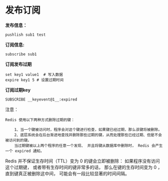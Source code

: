 # 发布订阅

**发布信息：**

```redis
pushlish sub1 test
```

**订阅信息:**

```redis
subscribe sub1
```

**订阅发布过期**

```redis
set key1 value1  # 写入数据
expire key1 5 # 设置过期时间
```
**订阅过期key**

```redis
SUBSCRIBE __keyevent@1__:expired
```
注意：
    
    Redis 使用以下两种方式删除过期的键：

        1、当一个键被访问时，程序会对这个键进行检查，如果键已经过期，那么该键将被删除。
        2、底层系统会在后台渐进地查找并删除那些过期的键，从而处理那些已经过期、但是不会被访问到的键。
        当过期键被以上两个程序的任意一个发现、 并且将键从数据库中删除时， Redis 会产生一个 expired 通知。


Redis 并不保证生存时间（TTL）变为 0 的键会立即被删除： 如果程序没有访问这个过期键， 或者带有生存时间的键非常多的话， 那么在键的生存时间变为 0 ， 直到键真正被删除这中间， 可能会有一段比较显著的时间间隔。

